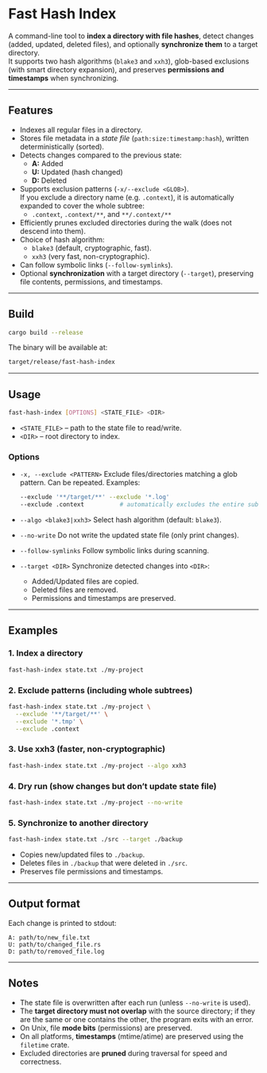 # Fast Hash Index

A command-line tool to **index a directory with file hashes**, detect changes (added, updated, deleted files), and optionally **synchronize them** to a target directory.  
It supports two hash algorithms (`blake3` and `xxh3`), glob-based exclusions (with smart directory expansion), and preserves **permissions and timestamps** when synchronizing.

---

## Features

- Indexes all regular files in a directory.
- Stores file metadata in a *state file* (`path:size:timestamp:hash`), written deterministically (sorted).
- Detects changes compared to the previous state:
  - **A:** Added  
  - **U:** Updated (hash changed)  
  - **D:** Deleted
- Supports exclusion patterns (`-x/--exclude <GLOB>`).  
  If you exclude a directory name (e.g. `.context`), it is automatically expanded to cover the whole subtree:
  - `.context`, `.context/**`, and `**/.context/**`
- Efficiently prunes excluded directories during the walk (does not descend into them).
- Choice of hash algorithm:
  - `blake3` (default, cryptographic, fast).
  - `xxh3` (very fast, non-cryptographic).
- Can follow symbolic links (`--follow-symlinks`).
- Optional **synchronization** with a target directory (`--target`), preserving file contents, permissions, and timestamps.

---

## Build

```bash
cargo build --release
```

The binary will be available at:

```bash
target/release/fast-hash-index
```

---

## Usage

```bash
fast-hash-index [OPTIONS] <STATE_FILE> <DIR>
```

* `<STATE_FILE>` – path to the state file to read/write.
* `<DIR>` – root directory to index.

### Options

* `-x, --exclude <PATTERN>`
  Exclude files/directories matching a glob pattern. Can be repeated.
  Examples:

  ```bash
  --exclude '**/target/**' --exclude '*.log'
  --exclude .context          # automatically excludes the entire subtree
  ```

* `--algo <blake3|xxh3>`
  Select hash algorithm (default: `blake3`).

* `--no-write`
  Do not write the updated state file (only print changes).

* `--follow-symlinks`
  Follow symbolic links during scanning.

* `--target <DIR>`
  Synchronize detected changes into `<DIR>`:

  * Added/Updated files are copied.
  * Deleted files are removed.
  * Permissions and timestamps are preserved.

---

## Examples

### 1. Index a directory

```bash
fast-hash-index state.txt ./my-project
```

### 2. Exclude patterns (including whole subtrees)

```bash
fast-hash-index state.txt ./my-project \
  --exclude '**/target/**' \
  --exclude '*.tmp' \
  --exclude .context
```

### 3. Use xxh3 (faster, non-cryptographic)

```bash
fast-hash-index state.txt ./my-project --algo xxh3
```

### 4. Dry run (show changes but don’t update state file)

```bash
fast-hash-index state.txt ./my-project --no-write
```

### 5. Synchronize to another directory

```bash
fast-hash-index state.txt ./src --target ./backup
```

* Copies new/updated files to `./backup`.
* Deletes files in `./backup` that were deleted in `./src`.
* Preserves file permissions and timestamps.

---

## Output format

Each change is printed to stdout:

```
A: path/to/new_file.txt
U: path/to/changed_file.rs
D: path/to/removed_file.log
```

---

## Notes

* The state file is overwritten after each run (unless `--no-write` is used).
* The **target directory must not overlap** with the source directory; if they are the same or one contains the other, the program exits with an error.
* On Unix, file **mode bits** (permissions) are preserved.
* On all platforms, **timestamps** (mtime/atime) are preserved using the `filetime` crate.
* Excluded directories are **pruned** during traversal for speed and correctness.


